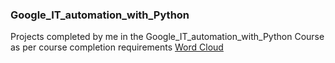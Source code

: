 ### Google_IT_automation_with_Python
Projects completed by me in the Google_IT_automation_with_Python Course as per course completion requirements
<a href="word_cloud_project_course1.htm" title="word cloud">Word Cloud</a>


